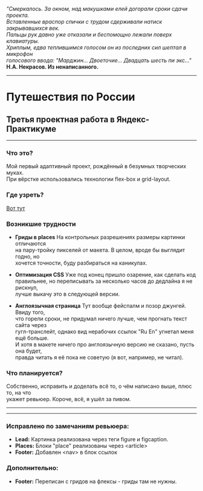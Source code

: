 *"Смеркалось. За окном, над макушками елей догорали сроки сдачи проекта.*  
*Вставленные враспор спички с трудом сдерживали натиск закрывавшихся век.*  
*Пальцы рук давно уже отказали и беспомощно лежали поверх клавиатуры.*  
*Хриплым, едва теплившимся голосом он из последних сил шептал в микрофон*  
*голосового ввода: "Марджин... Двоеточие... Двадцать шесть пи экс..."*  
**Н.А. Некрасов. Из ненаписанного.**  
  
----------------------------------------------  
# Путешествия по России  
  
## Третья проектная работа в Яндекс-Практикуме  
----------------------------------------------  
  
### Что это?  
  
Мой первый адаптивный проект, рождённый в безумных творческих муках.  
При вёрстке использовались технологии flex-box и grid-layout.  
  
### Где узреть?
  
[Вот тут](https://galustoff.github.io/russian-travel/index.html)
  
### Возникшие трудности  
  
* **Гриды в places** На контрольных разрешениях размеры картинки отличаются  
на пару-тройку пикселей от макета. В целом, вроде бы выглядит годно, но  
хочется точности, буду разбираться на каникулах.  
  
* **Оптимизация CSS** Уже под конец пришло озарение, как сделать код  
правильнее, но переписывать за несколько часов до дедлайна я не рискнул,  
лучше выкачу это в следующей версии.  
  
* **Англоязычная страница** Тут вообще фейспалм и позор джунгей. Ввиду того,  
что горели сроки, не придумал ничего лучше, чем прогнать текст сайта через  
гугл-транслейт, однако вид нерабочих ссылок "Ru En" угнетал меня ещё больше.  
И хотя в макете ничего про англоязычную версию не сказано, пусть она будет,  
правда читать я её пока не советую (я вот, например, не читал).  
  
### Что планируется?  
  
Собственно, исправить и доделать всё то, о чём написано выше, плюс то, на что  
укажет ревьюер. Короче, всё, я ушёл за пивом.  
  
-----------------------------------------------------------------------------  
  
-----------------------------------------------------------------------------  
  
### Исправлено по замечаниям ревьюера:  
  
* **Lead:** Картинка реализована через теги figure и figcaption.  
* **Places:** Блоки "place" реализованы через \<article\>  
* **Footer:** Добавлен \<nav\> в блок ссылок  
  
### Дополнительно:  
* **Footer:** Переписан с гридов на флексы - гриды там не нужны.  
  


